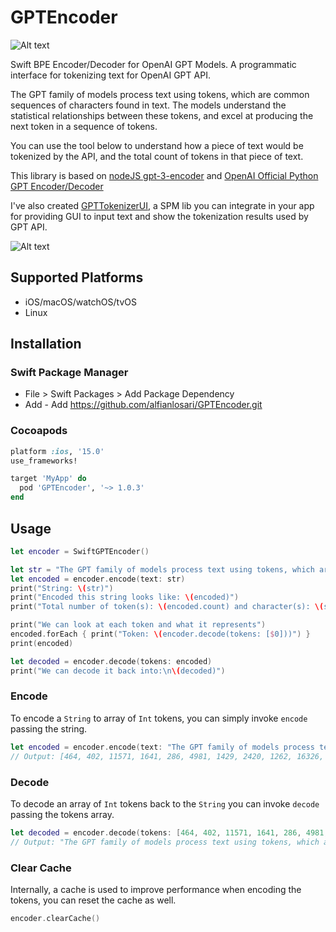 # GPTEncoder

![Alt text](https://imagizer.imageshack.com/v2/640x480q70/922/a8ueTO.png "image")

Swift BPE Encoder/Decoder for OpenAI GPT Models. A programmatic interface for tokenizing text for OpenAI GPT API.

The GPT family of models process text using tokens, which are common sequences of characters found in text. The models understand the statistical relationships between these tokens, and excel at producing the next token in a sequence of tokens.

You can use the tool below to understand how a piece of text would be tokenized by the API, and the total count of tokens in that piece of text.

This library is based on [nodeJS gpt-3-encoder](https://github.com/latitudegames/GPT-3-Encoder) and [OpenAI Official Python GPT Encoder/Decoder](https://github.com/openai/gpt-2) 

I've also created [GPTTokenizerUI](https://github.com/alfianlosari/GPTTokenizerUI), a SPM lib you can integrate in your app for providing GUI to input text and show the tokenization results used by GPT API.

![Alt text](https://imagizer.imageshack.com/v2/640x480q70/922/CEVvrE.png "image")

## Supported Platforms

- iOS/macOS/watchOS/tvOS
- Linux

## Installation

### Swift Package Manager
- File > Swift Packages > Add Package Dependency
- Add - Add https://github.com/alfianlosari/GPTEncoder.git

### Cocoapods
```ruby
platform :ios, '15.0'
use_frameworks!

target 'MyApp' do
  pod 'GPTEncoder', '~> 1.0.3'
end
```

## Usage

```swift
let encoder = SwiftGPTEncoder()

let str = "The GPT family of models process text using tokens, which are common sequences of characters found in text."
let encoded = encoder.encode(text: str)
print("String: \(str)")
print("Encoded this string looks like: \(encoded)")
print("Total number of token(s): \(encoded.count) and character(s): \(str.count)")

print("We can look at each token and what it represents")
encoded.forEach { print("Token: \(encoder.decode(tokens: [$0]))") }
print(encoded)

let decoded = encoder.decode(tokens: encoded)
print("We can decode it back into:\n\(decoded)")
```

### Encode

To encode a `String` to array of `Int` tokens, you can simply invoke `encode` passing the string.

```swift
let encoded = encoder.encode(text: "The GPT family of models process text using tokens, which are common sequences of characters found in text.")
// Output: [464, 402, 11571, 1641, 286, 4981, 1429, 2420, 1262, 16326, 11, 543, 389, 2219, 16311, 286, 3435, 1043, 287, 2420, 13]
```

### Decode

To decode an array of `Int` tokens back to the `String` you can invoke `decode` passing the tokens array.

```swift
let decoded = encoder.decode(tokens: [464, 402, 11571, 1641, 286, 4981, 1429, 2420, 1262, 16326, 11, 543, 389, 2219, 16311, 286, 3435, 1043, 287, 2420, 13])
// Output: "The GPT family of models process text using tokens, which are common sequences of characters found in text."
```

### Clear Cache

Internally, a cache is used to improve performance when encoding the tokens, you can reset the cache as well.

```swift
encoder.clearCache()
``` 



